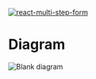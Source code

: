 
[![react-multi-step-form](https://codesandbox.io/static/img/play-codesandbox.svg)](https://codesandbox.io/s/react-multi-step-form-s19v6?)
# Diagram

![Blank diagram](https://user-images.githubusercontent.com/41182105/115877928-a5be8e80-a450-11eb-8c19-e68dd69ba674.png)
